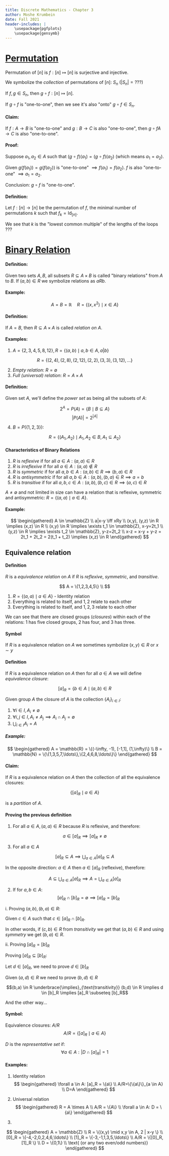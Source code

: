 ```yaml
---
title: Discrete Mathematics - Chapter 3
author: Moshe Krumbein
date: Fall 2021
header-includes: |
    \usepackage{pgfplots}
    \usepackage{gensymb}
---
```


# [Permutation](https://en.wikipedia.org/wiki/Permutation)

Permutation of $[n]$ is $f: [n] \mapsto [n]$ is surjective and injective.

We symbolize the *collection* of permutations of $[n]$: $S_n$ ($|S_n|=???$)

If $f, g \in S_n$, then $g \circ f: [n] \mapsto [n]$.

If $g \circ f$ is "one-to-one", then we see it's also "onto" $g \circ f \in
S_n$.


#### Claim:

If $f: A \to B$ is "one-to-one" and $g: B \to C$ is also "one-to-one", then $g
\circ f A \to C$ is also "one-to-one".

#### Proof:

Suppose $a_1, a_2 \in A$ such that $(g \circ f)(a_1)=(g \circ f)(a_2)$ (which
means $a_1=a_2$).

Given $g(f(a_1))=g(f(a_2))$ is "one-to-one" $\implies f(a_1)=f(a_2)$. $f$ is
also "one-to-one" $\implies a_1=a_2$.

Conclusion: $g \circ f$ is "one-to-one".

#### Definition:

Let $f: [n] \to [n]$ be the permutation of $f$, the minimal number of
permutations $k$ such that $f_k=\mathrm{Id}_{[n]}$.

We see that $k$ is the "lowest common multiple" of the lengths of the loops ???

# [Binary Relation](https://en.wikipedia.org/wiki/Binary_relation)

#### Definition:

Given two sets $A, B$, all subsets $R \subseteq A \times B$ is called "binary
relations" from $A$ to $B$. If $(a,b) \in R$ we symbolize relations as $aRb$.

#### Example:

$$A=B=\mathbb{R} \quad R=\{(x,x^2) \mid x \in A \}$$

#### Definition:

If $A=B$, then $R \subseteq A \times A$ is called *relation on $A$*.

#### Examples:

1. $A=\{2,3,4,5,8,12\}, R=\{(a,b) \mid a, b \in A, a | b \}$

$$R=\{(2,4), (2,8),(2,12),(2,2),(3,3),(3,12),\ldots \}$$

2. *Empty relation*: $R=\emptyset$
3. *Full (universal) relation*: $R = A \times A$

#### Definition:

Given set $A$, we'll define the *power set* as being all the subsets of $A$:

$$2^A = P(A) = \{B \mid B \subseteq A \}$$
$$|P(A)| = 2^{|A|}$$

4. $B = P(\{1,2,3\})$:

$$R=\{(A_1,A_2) \mid A_1, A_2 \in B, A_1 \subseteq A_2 \}$$

#### Characteristics of Binary Relations

1. $R$ is *reflexive* if for all $a \in A: (a,a) \in R$
2. $R$ is *irreflexive* if for all $a \in A: (a,a) \notin R$
3. $R$ is *symmetric* if for all $a,b \in A: (a,b) \in R \implies (b,a) \in R$
4. $R$ is *antisymmetric* if for all $a,b \in A: (a,b), (b,a) \in R \implies
   a=b$
5. $R$ is *transitive* if for all $a,b,c \in A: (a,b), (b,c) \in R \implies
   (a,c) \in R$

$A \neq \emptyset$ and not limited in size can have a relation that is
reflexive, symmetric and antisymmetric: $R =\{(a,a) \mid a \in A \}$.

#### Example:
$$
\begin{gathered}
    A \in \mathbb{Z} \\
    a|x-y \iff xRy \\
    (x,y), (y,z) \in R \implies (x,z) \in R \\
    (x,y) \in R \implies \exists t_1 \in \mathbb{Z}, x-y=2t_1 \\
    (y,z) \in R \implies \exists t_2 \in \mathbb{Z}, y-z=2t_2 \\
    x-z = x-y + y-z = 2t_1 + 2t_2 = 2(t_1 + t_2) \implies (x,z) \in R
\end{gathered}
$$

## Equivalence relation

#### Definition

$R$ is a *equivalence relation* on $A$ if $R$ is *reflexive*, *symmetric*, and
*transitive*.

$$
    A = \{1,2,3,4,5\} \\
$$

1. $R = \{(a,a) \mid a \in A \}$ - Identity relation
2. Everything is related to itself, and $1, 2$ relate to each other
3. Everything is related to itself, and $1, 2, 3$ relate to each other

We can see that there are closed groups (*closures*) within each of the relations: 1 has
five closed groups, 2 has four, and 3 has three.

#### Symbol

If $R$ is a equivalence relation on $A$ we sometimes symbolize $(x,y) \in R$ or
$x \sim y$

#### Definition

If $R$ is a equivalence relation on $A$ then for all $a \in A$ we will define
*equivalence closure*:

$$[a]_R = \{b \in A \mid (a,b) \in R$$

Given group $A$ the closure of $A$ is the collection $\{A_i\}_{i \in I}$:

1. $\forall i \in I, A_i \neq \emptyset$
2. $\forall i,j \in I, A_i \neq A_j \implies A_i \cap A_j = \emptyset$
3. $\displaystyle \bigcup_{i \in I}A_i=A$

##### Example:

$$
\begin{gathered}
    A = \mathbb{R} = \{(-\infty, -1), [-1,1], (1,\infty)\} \\
    B = \mathbb{N} = \{\{1,3,5,7,\ldots\},\{2,4,6,8,\ldots\}\}
\end{gathered}
$$

#### Claim:

If $R$ is a equivalence relation on $A$ then the collection of all the
equivalence closures:

$$\{[a]_R \mid a \in A \}$$

is a *partition* of $A$.

#### Proving the previous definition
1. For all $a \in A, (a,a) \in R$ because $R$ is reflexive, and therefore:

$$a \in [a]_R \implies [a]_R \neq \emptyset$$

3. For all $a \in A$

$$[a]_R \subseteq A \implies \bigcup_{a \in A}[a]_R \subseteq A$$

In the opposite direction: $a \in A$ then $a \in [a]_R$ (reflexive), therefore:

$$A \subseteq \bigcup_{a \in A}[a]_R \implies A = \bigcup_{a \in A}[a]_R$$

2. If for $a,b \in A$:
$$[a]_R \cap [b]_R = \emptyset \implies [a]_R=[b]_R$$

  i. Proving $(a,b),(b,a) \in R$:

  Given $c \in A$ such that $c \in [a]_R \cap [b]_R$.

  In other words, if $(c,b) \in R$ from *transitivity* we get that $(a,b) \in R$
  and using *symmetry* we get $(b,a) \in R$.

  ii. Proving $[a]_R=[b]_R$

  Proving $[a]_R \subseteq [b]_R$:

  Let $d \in [a]_R$, we need to prove $d \in [b]_R$

  Given $(a,d) \in R$ we need to prove $(b,d) \in R$

$$(b,a) \in R \underbrace{\implies}_{\text{transitivity}} (b,d) \in R
\implies d \in [b]_R \implies [a]_R \subseteq [b]_R$$

And the other way...

#### Symbol:

Equivalence closures: $A/R$
$$A/R  = \{[a]_R \mid a \in A\}$$

$D$ is the *representative set* if:
$$\forall a \in A: |D \cap [a]_R| = 1$$

#### Examples:

1. Identity relation
$$
\begin{gathered}
    \forall a \in A: [a]_R = \{a\} \\
    A/R=\{\{a\}\}_{a \in A} \\
    D=A
\end{gathered}
$$

2. Universal relation
$$
\begin{gathered}
    R = A \times A \\
    A/R = \{A\} \\
    \forall a \in A: D = \{a\}
\end{gathered}
$$

3.
$$
\begin{gathered}
    A  = \mathbb{Z} \\
    R = \{(x,y) \mid x,y \in A, 2 | x-y \} \\
    [0]_R = \{-4,-2,0,2,4,6,\ldots\} \\
    [1]_R = \{-3,-1,1,3,5,\ldots\} \\
    A/R = \{[0]_R, [1]_R \} \\
    D = \{0,1\} \\
    \text{ (or any two even/odd numbers)}
\end{gathered}
$$
